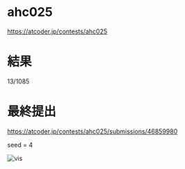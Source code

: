 # ahc025

https://atcoder.jp/contests/ahc025

# 結果

13/1085

# 最終提出

https://atcoder.jp/contests/ahc025/submissions/46859980

seed = 4

![vis](https://github.com/tishii2479/ahc025/assets/64118114/eeb82860-2cb5-4637-8afa-1421489ff1ba)
